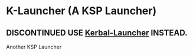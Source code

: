 # K-Launcher (A KSP Launcher)
## DISCONTINUED USE [Kerbal-Launcher](https://github.com/Kerbal-Launcher/) INSTEAD.
Another KSP Launcher 
